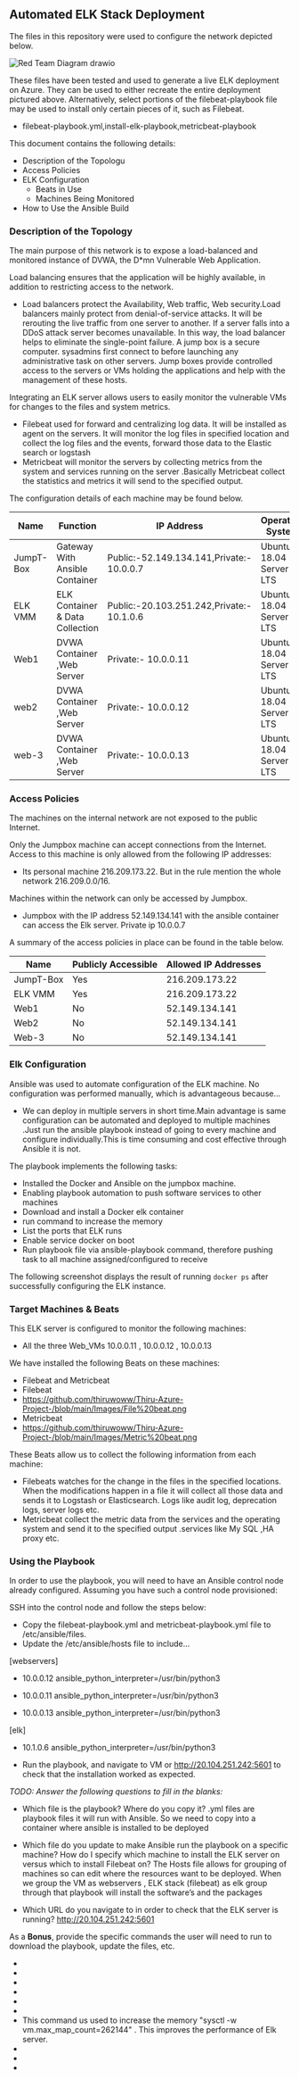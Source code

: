 ## Automated ELK Stack Deployment

The files in this repository were used to configure the network depicted below.

![Red Team Diagram drawio](https://user-images.githubusercontent.com/87206984/146279118-11544fbb-a200-48db-ba94-98da77c39781.png)


These files have been tested and used to generate a live ELK deployment on Azure. They can be used to either recreate the entire deployment pictured above. Alternatively, select portions of the  filebeat-playbook file may be used to install only certain pieces of it, such as Filebeat.

  - filebeat-playbook.yml,install-elk-playbook,metricbeat-playbook


This document contains the following details:
- Description of the Topologu
- Access Policies
- ELK Configuration
  - Beats in Use
  - Machines Being Monitored
- How to Use the Ansible Build


### Description of the Topology

The main purpose of this network is to expose a load-balanced and monitored instance of DVWA, the D*mn Vulnerable Web Application.

Load balancing ensures that the application will be highly available, in addition to restricting access to the network.
- Load balancers protect the Availability, Web traffic, Web security.Load balancers mainly protect from denial-of-service attacks. It will be rerouting the live traffic from one server to another. If a server falls into a DDoS attack server becomes unavailable. In this way, the load balancer helps to eliminate the single-point failure.
  A jump box is a secure computer. sysadmins first connect to before launching any administrative task on other servers. Jump boxes provide controlled access to the servers or VMs holding the applications and help with the management of these hosts.

Integrating an ELK server allows users to easily monitor the vulnerable VMs for changes to the files and system metrics.
- Filebeat used for forward and centralizing log data. It will be installed as agent on the servers. It will monitor the log files in specified location and collect the log files and the events, forward those data to the Elastic search or logstash 
- Metricbeat will monitor the servers by collecting metrics from the system and services running on the server .Basically Metricbeat collect the statistics and metrics it will send to the specified output.

The configuration details of each machine may be found below.


| Name     	| Function 			                   | IP Address 	  			                      | Operating System       |
|---------- |----------------------------------|--------------------------------------------|------------------------|
| JumpT-Box | Gateway With Ansible Container   | Public:-52.149.134.141,Private:- 10.0.0.7  |Ubuntu 18.04 Server LTS |						 
| ELK VMM   | ELK Container & Data Collection  | Public:-20.103.251.242,Private:- 10.1.0.6  |Ubuntu 18.04 Server LTS |
| Web1   	  | DVWA Container ,Web Server       | Private:- 10.0.0.11          	            |Ubuntu 18.04 Server LTS |
| web2     	| DVWA Container ,Web Server       | Private:- 10.0.0.12          	            |Ubuntu 18.04 Server LTS |
| web-3     | DVWA Container ,Web Server       | Private:- 10.0.0.13          	            |Ubuntu 18.04 Server LTS |

### Access Policies

The machines on the internal network are not exposed to the public Internet. 

Only the Jumpbox machine can accept connections from the Internet. Access to this machine is only allowed from the following IP addresses:
- Its personal machine 216.209.173.22. But in the rule mention the whole network 216.209.0.0/16. 

Machines within the network can only be accessed by Jumpbox.
- Jumpbox with the IP address 52.149.134.141 with the ansible container can access the Elk server. Private ip 10.0.0.7

A summary of the access policies in place can be found in the table below.

| Name      | Publicly Accessible | Allowed IP Addresses |
|-----------|---------------------|----------------------|
| JumpT-Box | Yes                 | 216.209.173.22       |
| ELK VMM   | Yes                 | 216.209.173.22       |
| Web1      | No                  | 52.149.134.141       |
| Web2      | No                  | 52.149.134.141       |
| Web-3     | No                  | 52.149.134.141       |

### Elk Configuration

Ansible was used to automate configuration of the ELK machine. No configuration was performed manually, which is advantageous because...
- We can  deploy in multiple servers in short time.Main advantage is same configuration can be automated and deployed to multiple machines .Just run the ansible playbook instead of going to every machine and configure individually.This is time consuming and cost effective through Ansible it is not. 

The playbook implements the following tasks:
- Installed the Docker and Ansible on the jumpbox machine.
- Enabling playbook automation to push software services to other machines
- Download and install a Docker elk container
- run command to increase the memory
- List the ports that ELK runs
- Enable service docker on boot
- Run playbook file via ansible-playbook command, therefore pushing task to all machine assigned/configured to receive

The following screenshot displays the result of running `docker ps` after successfully configuring the ELK instance.


### Target Machines & Beats
This ELK server is configured to monitor the following machines:
- All the three Web_VMs 10.0.0.11 , 10.0.0.12 , 10.0.0.13

We have installed the following Beats on these machines:
- Filebeat and Metricbeat
- Filebeat
- https://github.com/thiruwoww/Thiru-Azure-Project-/blob/main/Images/File%20beat.png
- Metricbeat
- https://github.com/thiruwoww/Thiru-Azure-Project-/blob/main/Images/Metric%20beat.png

These Beats allow us to collect the following information from each machine:
- Filebeats watches for the change in the files in the specified locations. When the modifications happen in a file it will collect all those data and sends it to Logstash or Elasticsearch. Logs like audit log, deprecation logs, server logs etc.
- Metricbeat collect the metric data from the services and the operating system and send it to the specified output .services like  My SQL ,HA proxy etc. 

### Using the Playbook
In order to use the playbook, you will need to have an Ansible control node already configured. Assuming you have such a control node provisioned: 

SSH into the control node and follow the steps below:
- Copy the filebeat-playbook.yml and metricbeat-playbook.yml file to /etc/ansible/files.
- Update the /etc/ansible/hosts file to include...
   
[webservers]
- 10.0.0.12 ansible_python_interpreter=/usr/bin/python3

- 10.0.0.11 ansible_python_interpreter=/usr/bin/python3

- 10.0.0.13 ansible_python_interpreter=/usr/bin/python3

[elk]
- 10.1.0.6 ansible_python_interpreter=/usr/bin/python3

- Run the playbook, and navigate to VM or http://20.104.251.242:5601 to check that the installation worked as expected.

_TODO: Answer the following questions to fill in the blanks:_

- Which file is the playbook? Where do you copy it?
  .yml files are playbook files it will run with Ansible. So we need to copy into a container where ansible is installed to be deployed

- Which file do you update to make Ansible run the playbook on a specific machine? How do I specify which machine to install the ELK server on versus which to install Filebeat on?
  The Hosts file allows for grouping of machines so can edit where the resources want  to be deployed. When we group the VM as webservers , ELK stack (filebeat) as elk group through that playbook will install the software’s and the packages 

- Which URL do you navigate to in order to check that the ELK server is running? 
   http://20.104.251.242:5601

As a **Bonus**, provide the specific commands the user will need to run to download the playbook, update the files, etc.

-
-
-
-
-
-
- This command us used to increase the memory "sysctl -w vm.max_map_count=262144" . This improves the performance of Elk server.
- 
- 
- 
